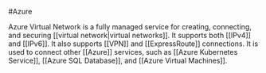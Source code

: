 #Azure

Azure Virtual Network is a fully managed service for creating, connecting, and securing [[virtual network|virtual networks]]. It supports both [[IPv4]] and [[IPv6]]. It also supports [[VPN]] and [[ExpressRoute]] connections. It is used to connect other [[Azure]] services, such as [[Azure Kubernetes Service]], [[Azure SQL Database]], and [[Azure Virtual Machines]].